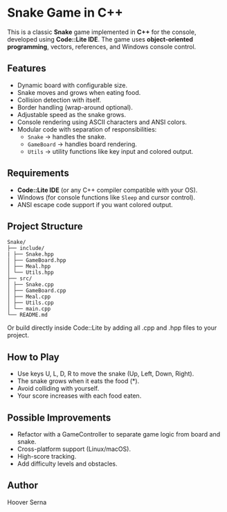 # Snake Game in C++

This is a classic **Snake** game implemented in **C++** for the console, developed using **Code::Lite IDE**. The game uses **object-oriented programming**, vectors, references, and Windows console control.

## Features

- Dynamic board with configurable size.
- Snake moves and grows when eating food.
- Collision detection with itself.
- Border handling (wrap-around optional).
- Adjustable speed as the snake grows.
- Console rendering using ASCII characters and ANSI colors.
- Modular code with separation of responsibilities:
  - `Snake` → handles the snake.
  - `GameBoard` → handles board rendering.
  - `Utils` → utility functions like key input and colored output.

## Requirements

- **Code::Lite IDE** (or any C++ compiler compatible with your OS).  
- Windows (for console functions like `Sleep` and cursor control).  
- ANSI escape code support if you want colored output.

## Project Structure
```
Snake/
├── include/
| ├── Snake.hpp
│ ├── GameBoard.hpp
│ ├── Meal.hpp
│ └── Utils.hpp
├── src/
│ ├── Snake.cpp
│ ├── GameBoard.cpp
│ ├── Meal.cpp
│ ├── Utils.cpp
│ └── main.cpp
└── README.md

```

Or build directly inside Code::Lite by adding all .cpp and .hpp files to your project.

## How to Play

- Use keys U, L, D, R to move the snake (Up, Left, Down, Right).
- The snake grows when it eats the food (*).
- Avoid colliding with yourself.
- Your score increases with each food eaten.

## Possible Improvements

- Refactor with a GameController to separate game logic from board and snake.
- Cross-platform support (Linux/macOS).
- High-score tracking.
- Add difficulty levels and obstacles.

## Author

Hoover Serna
